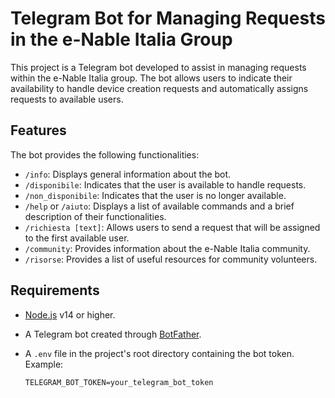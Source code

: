 # Telegram Bot for Managing Requests in the e-Nable Italia Group

This project is a Telegram bot developed to assist in managing requests within the e-Nable Italia group. The bot allows users to indicate their availability to handle device creation requests and automatically assigns requests to available users.

## Features

The bot provides the following functionalities:

- `/info`: Displays general information about the bot.
- `/disponibile`: Indicates that the user is available to handle requests.
- `/non_disponibile`: Indicates that the user is no longer available.
- `/help` or `/aiuto`: Displays a list of available commands and a brief description of their functionalities.
- `/richiesta [text]`: Allows users to send a request that will be assigned to the first available user.
- `/community`: Provides information about the e-Nable Italia community.
- `/risorse`: Provides a list of useful resources for community volunteers.

## Requirements

- [Node.js](https://nodejs.org/) v14 or higher.
- A Telegram bot created through [BotFather](https://core.telegram.org/bots#botfather).
- A `.env` file in the project's root directory containing the bot token. Example:

  ```env
  TELEGRAM_BOT_TOKEN=your_telegram_bot_token
